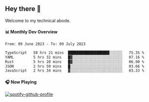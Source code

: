 ## Hey there 👋

Welcome to my technical abode.

#### 📊 Monthly Dev Overview
<!--START_SECTION:waka-->

```txt
From: 09 June 2023 - To: 09 July 2023

TypeScript   58 hrs 21 mins  ███████████████████░░░░░░   75.35 %
YAML         5 hrs 32 mins   █▓░░░░░░░░░░░░░░░░░░░░░░░   07.16 %
Rust         5 hrs 20 mins   █▓░░░░░░░░░░░░░░░░░░░░░░░   06.90 %
JSON         2 hrs 50 mins   █░░░░░░░░░░░░░░░░░░░░░░░░   03.66 %
JavaScript   2 hrs 34 mins   ▓░░░░░░░░░░░░░░░░░░░░░░░░   03.33 %
```

<!--END_SECTION:waka-->

#### 🎧 Now Playing

[![spotify-github-profile](https://spotify-github-profile.vercel.app/api/view?uid=james2mid&cover_image=true&theme=natemoo-re)](https://open.spotify.com/user/james2mid?si=2b3baf2b09cb499e)
